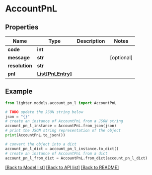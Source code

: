 # AccountPnL


## Properties

Name | Type | Description | Notes
------------ | ------------- | ------------- | -------------
**code** | **int** |  | 
**message** | **str** |  | [optional] 
**resolution** | **str** |  | 
**pnl** | [**List[PnLEntry]**](PnLEntry.md) |  | 

## Example

```python
from lighter.models.account_pn_l import AccountPnL

# TODO update the JSON string below
json = "{}"
# create an instance of AccountPnL from a JSON string
account_pn_l_instance = AccountPnL.from_json(json)
# print the JSON string representation of the object
print(AccountPnL.to_json())

# convert the object into a dict
account_pn_l_dict = account_pn_l_instance.to_dict()
# create an instance of AccountPnL from a dict
account_pn_l_from_dict = AccountPnL.from_dict(account_pn_l_dict)
```
[[Back to Model list]](../README.md#documentation-for-models) [[Back to API list]](../README.md#documentation-for-api-endpoints) [[Back to README]](../README.md)


